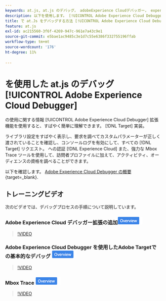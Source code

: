 ```yaml
---
keywords: at.js, at.js のデバッグ， adobeExperience Cloudデバッガー， experience cloud debugger, mbox トレース， mbox ハイライト，デバッグ，デバッグ， $9
description: 以下を使用します。 [!UICONTROL Adobe Experience Cloud Debugger] ライブラリ設定を表示するには、要求を確認し、コンソールログをオンにして、無効にします [!DNL Target] 呼び出しリクエストなど。
title: で at.Js をデバッグする方法 [!UICONTROL Adobe Experience Cloud Debugger]?
feature: at.js
exl-id: ac215560-3f6f-4269-947c-961e7a43c9e1
source-git-commit: e5bae1ac9485c3e1d7c55e6386f332755196ffab
workflow-type: tm+mt
source-wordcount: '176'
ht-degree: 11%

---
```


# を使用した at.js のデバッグ [!UICONTROL Adobe Experience Cloud Debugger]

の使用に関する情報 [!UICONTROL Adobe Experience Cloud Debugger] 拡張機能を使用すると、すばやく簡単に理解できます。 [!DNL Target] 実装。

ライブラリ設定をすばやく表示し、要求を調べてカスタムパラメーターが正しく渡されていることを確認し、コンソールログを有効にして、すべての [!DNL Target] リクエスト。 への認証 [!DNL Experience Cloud] また、強力な Mbox Trace ツールを使用して、訪問者プロファイルに加えて、アクティビティ、オーディエンスの資格を調べることができます。

以下を確認します。 [Adobe Experience Cloud Debugger の概要](https://experienceleague.adobe.com/docs/experience-platform/debugger/home.html){target=_blank}.

## トレーニングビデオ

次のビデオでは、デバッグプロセスの手順について説明しています。

### Adobe Experience Cloud デバッガー拡張の追加![概要バッジ](../../assets/overview.png)

>[!VIDEO](https://video.tv.adobe.com/v/23114/?quality=12)

### Adobe Experience Cloud Debugger を使用したAdobe Targetでの基本的なデバッグ ![概要バッジ](../../assets/overview.png)

>[!VIDEO](https://video.tv.adobe.com/v/23115/?quality=12)

### Mbox Trace ![概要バッジ](../../assets/overview.png)

>[!VIDEO](https://video.tv.adobe.com/v/23113/?quality=12)
